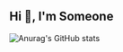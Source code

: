 ## Hi 👋, I'm Someone

![Anurag's GitHub stats](https://github-readme-stats.vercel.app/api?username=Yassine2052&show_icons=true&theme=radical)
<!--
**Yassine2052/Yassine2052** is a ✨ _special_ ✨ repository because its `README.md` (this file) appears on your GitHub profile.

Here are some ideas to get you started:

- 🔭 I’m currently working on ...
- 🌱 I’m currently learning ...
- 👯 I’m looking to collaborate on ...
- 🤔 I’m looking for help with ...
- 💬 Ask me about ...
- 📫 How to reach me: ...
- 😄 Pronouns: ...
- ⚡ Fun fact: ...
-->
